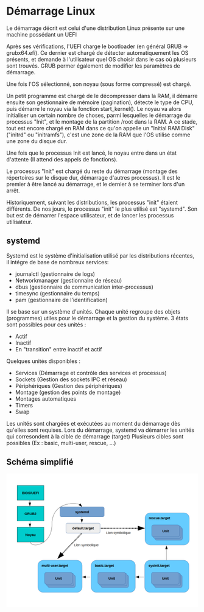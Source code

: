 # Démarrage Linux

Le démarrage décrit est celui d'une distribution Linux présente sur une machine possédant un UEFI

Après ses vérifications, l'UEFI charge le bootloader (en général GRUB => grubx64.efi).
Ce dernier est chargé de détecter automatiquement les OS présents, et demande à l'utilisateur quel OS choisir dans le cas où plusieurs sont trouvés.
GRUB permer également de modifier les paramètres de démarrage.

Une fois l'OS sélectionné, son noyau (sous forme compressé) est chargé.

Un petit programme est chargé de le décompresser dans la RAM, il démarre ensuite son gestionnaire de mémoire (pagination), détecte le type de CPU, puis démarre le noyau via la fonction start_kernel().
Le noyau va alors initialiser un certain nombre de choses, parmi lesquelles le démarrage du processus "Init", et le montage de la partition /root dans la RAM.
A ce stade, tout est encore chargé en RAM dans ce qu'on appelle un "Initial RAM Disk" ("initrd" ou "initramfs"), c'est une zone de la RAM que l'OS utilise comme une zone du disque dur.

Une fois que le processus Init est lancé, le noyau entre dans un état d'attente (Il attend des appels de fonctions).

Le processus "Init" est chargé du reste du démarrage (montage des répertoires sur le disque dur, démarrage d'autres processus).
Il est le premier à être lancé au démarrage, et le dernier à se terminer lors d'un arrêt.

Historiquement, suivant les distributions, les processus "init" étaient différents.
De nos jours, le processus "init" le plus utilisé est "systemd".
Son but est de démarrer l'espace utilisateur, et de lancer les processus utilisateur.

## systemd
Systemd est le système d'initialisation utilisé par les distributions récentes, il intégre de base de nombreux services:
- journalctl (gestionnaire de logs)
- Networkmanager (gestionnaire de réseau)
- dbus (gestionnaire de communication inter-processus)
- timesync (gestionnaire du temps)
- pam (gestionnaire de l'identification)

Il se base sur un système d'unités.
Chaque unité regroupe des objets (programmes) utiles pour le démarrage et la gestion du système.
3 états sont possibles pour ces unités : 
- Actif
- Inactif
- En "transition" entre inactif et actif

Quelques unités disponibles :
- Services (Démarrage et contrôle des services et processus)
- Sockets (Gestion des sockets IPC et réseau)
- Périphériques (Gestion des périphériques)
- Montage (gestion des points de montage)
- Montages automatiques
- Timers
- Swap

Les unités sont chargées et exécutées au moment du démarrage dès qu'elles sont requises.
Lors du démarrage, systemd va démarrer les unités qui corresondent à la cible de démarrage (target)
Plusieurs cibles sont possibles (Ex : basic, multi-user, rescue, ...)

## Schéma simplifié

![Schéma démarrage Linux](../../images/demarrage_linux.png)

